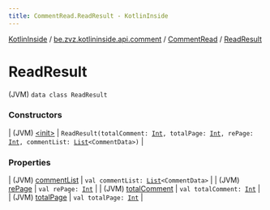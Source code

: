 ```yaml
---
title: CommentRead.ReadResult - KotlinInside
---
```


[KotlinInside](../../../index.html) / [be.zvz.kotlininside.api.comment](../../index.html) / [CommentRead](../index.html) / [ReadResult](./index.html)

# ReadResult

(JVM) `data class ReadResult`

### Constructors

| (JVM) [&lt;init&gt;](-init-.html) | `ReadResult(totalComment: `[`Int`](https://kotlinlang.org/api/latest/jvm/stdlib/kotlin/-int/index.html)`, totalPage: `[`Int`](https://kotlinlang.org/api/latest/jvm/stdlib/kotlin/-int/index.html)`, rePage: `[`Int`](https://kotlinlang.org/api/latest/jvm/stdlib/kotlin/-int/index.html)`, commentList: `[`List`](https://kotlinlang.org/api/latest/jvm/stdlib/kotlin.collections/-list/index.html)`<CommentData>)` |

### Properties

| (JVM) [commentList](comment-list.html) | `val commentList: `[`List`](https://kotlinlang.org/api/latest/jvm/stdlib/kotlin.collections/-list/index.html)`<CommentData>` |
| (JVM) [rePage](re-page.html) | `val rePage: `[`Int`](https://kotlinlang.org/api/latest/jvm/stdlib/kotlin/-int/index.html) |
| (JVM) [totalComment](total-comment.html) | `val totalComment: `[`Int`](https://kotlinlang.org/api/latest/jvm/stdlib/kotlin/-int/index.html) |
| (JVM) [totalPage](total-page.html) | `val totalPage: `[`Int`](https://kotlinlang.org/api/latest/jvm/stdlib/kotlin/-int/index.html) |

